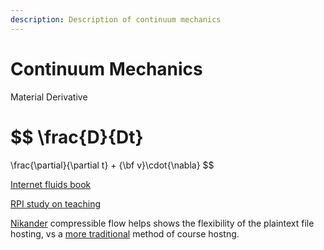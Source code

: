 ```yaml
---
description: Description of continuum mechanics
---
```


# Continuum Mechanics

Material Derivative



$$
\frac{D}{Dt} 
=
\frac{\partial}{\partial t} 
+
{\bf v}\cdot{\nabla}
$$

[Internet fluids book](http://brennen.caltech.edu/fluidbook/)

[RPI study on teaching ](https://peer.asee.org/effect-of-learning-style-on-academic-performance-in-an-introductory-thermal-fluids-course)

[Nikander](https://nikander.github.io/compflow/Archives/CourseDetails.html#Assignments) compressible flow helps shows the flexibility of the plaintext file hosting, vs a [more traditional](http://web.cecs.pdx.edu/~gerry/class/ME449/) method of course hostng. 





























